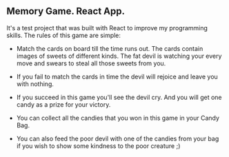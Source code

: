 ## Memory Game. React App. 

It's a test project that was built with React to improve my programming skills. The rules of this game are simple:

* Match the cards on board till the time runs out. The cards contain images of sweets of different kinds. The fat devil is watching your every move and swears to steal all those sweets from you.

* If you fail to match the cards in time the devil will rejoice and leave you with nothing.

* If you succeed in this game you'll see the devil cry. And you will get one candy as a prize for your victory. 

* You can collect all the candies that you won in this game in your Candy Bag.

* You can also feed the poor devil with one of the candies from your bag if you wish to show some kindness to the poor creature ;)